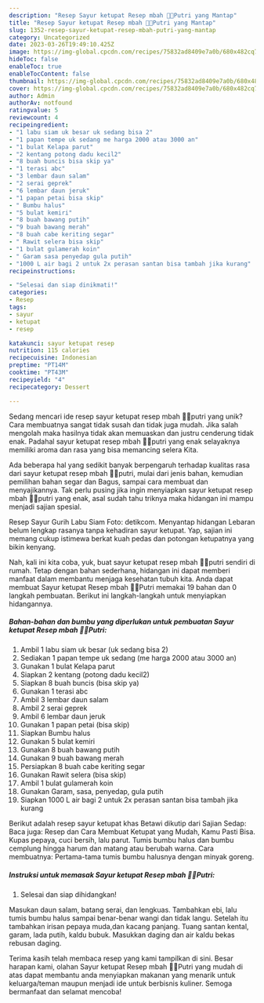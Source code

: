 ```yaml
---
description: "Resep Sayur ketupat Resep mbah 👸👑Putri yang Mantap"
title: "Resep Sayur ketupat Resep mbah 👸👑Putri yang Mantap"
slug: 1352-resep-sayur-ketupat-resep-mbah-putri-yang-mantap
category: Uncategorized
date: 2023-03-26T19:49:10.425Z
image: https://img-global.cpcdn.com/recipes/75832ad8409e7a0b/680x482cq70/sayur-ketupat-resep-mbah-putri-foto-resep-utama.jpg
hideToc: false
enableToc: true
enableTocContent: false
thumbnail: https://img-global.cpcdn.com/recipes/75832ad8409e7a0b/680x482cq70/sayur-ketupat-resep-mbah-putri-foto-resep-utama.jpg
cover: https://img-global.cpcdn.com/recipes/75832ad8409e7a0b/680x482cq70/sayur-ketupat-resep-mbah-putri-foto-resep-utama.jpg
author: Admin
authorAv: notfound
ratingvalue: 5
reviewcount: 4
recipeingredient:
- "1 labu siam uk besar uk sedang bisa 2"
- "1 papan tempe uk sedang me harga 2000 atau 3000 an"
- "1 bulat Kelapa parut"
- "2 kentang potong dadu kecil2"
- "8 buah buncis bisa skip ya"
- "1 terasi abc"
- "3 lembar daun salam"
- "2 serai geprek"
- "6 lembar daun jeruk"
- "1 papan petai bisa skip"
- " Bumbu halus"
- "5 bulat kemiri"
- "8 buah bawang putih"
- "9 buah bawang merah"
- "8 buah cabe keriting segar"
- " Rawit selera bisa skip"
- "1 bulat gulamerah koin"
- " Garam sasa penyedap gula putih"
- "1000 L air bagi 2 untuk 2x perasan santan bisa tambah jika kurang"
recipeinstructions:

- "Selesai dan siap dinikmati!"
categories:
- Resep
tags:
- sayur
- ketupat
- resep

katakunci: sayur ketupat resep 
nutrition: 115 calories
recipecuisine: Indonesian
preptime: "PT14M"
cooktime: "PT43M"
recipeyield: "4"
recipecategory: Dessert

---
```





Sedang mencari ide resep sayur ketupat resep mbah 👸👑putri yang unik? Cara membuatnya sangat tidak susah dan tidak juga mudah. Jika salah mengolah maka hasilnya tidak akan memuaskan dan justru cenderung tidak enak. Padahal sayur ketupat resep mbah 👸👑putri yang enak selayaknya memiliki aroma dan rasa yang bisa memancing selera Kita.





Ada beberapa hal yang sedikit banyak berpengaruh terhadap kualitas rasa dari sayur ketupat resep mbah 👸👑putri, mulai dari jenis bahan, kemudian pemilihan bahan segar dan Bagus, sampai cara membuat dan menyajikannya. Tak perlu pusing jika ingin menyiapkan sayur ketupat resep mbah 👸👑putri yang enak,      asal sudah tahu triknya maka hidangan ini mampu menjadi sajian spesial.














Resep Sayur Gurih Labu Siam Foto: detikcom. Menyantap hidangan Lebaran belum lengkap rasanya tanpa kehadiran sayur ketupat. Yap, sajian ini memang cukup istimewa berkat kuah pedas dan potongan ketupatnya yang bikin kenyang.






Nah, kali ini kita coba, yuk, buat sayur ketupat resep mbah 👸👑putri sendiri di rumah. Tetap dengan bahan sederhana, hidangan ini dapat memberi manfaat dalam membantu menjaga kesehatan tubuh kita. Anda dapat membuat Sayur ketupat Resep mbah 👸👑Putri memakai 19 bahan dan 0 langkah pembuatan. Berikut ini langkah-langkah untuk menyiapkan hidangannya.

<!--inarticleads1-->

##### Bahan-bahan dan bumbu yang diperlukan untuk pembuatan Sayur ketupat Resep mbah 👸👑Putri:

1. Ambil 1 labu siam uk besar (uk sedang bisa 2)
1. Sediakan 1 papan tempe uk sedang (me harga 2000 atau 3000 an)
1. Gunakan 1 bulat Kelapa parut
1. Siapkan 2 kentang (potong dadu kecil2)
1. Siapkan 8 buah buncis (bisa skip ya)
1. Gunakan 1 terasi abc
1. Ambil 3 lembar daun salam
1. Ambil 2 serai geprek
1. Ambil 6 lembar daun jeruk
1. Gunakan 1 papan petai (bisa skip)
1. Siapkan  Bumbu halus
1. Gunakan 5 bulat kemiri
1. Gunakan 8 buah bawang putih
1. Gunakan 9 buah bawang merah
1. Persiapkan 8 buah cabe keriting segar
1. Gunakan  Rawit selera (bisa skip)
1. Ambil 1 bulat gulamerah koin
1. Gunakan  Garam, sasa, penyedap, gula putih
1. Siapkan 1000 L air bagi 2 untuk 2x perasan santan bisa tambah jika kurang


Berikut adalah resep sayur ketupat khas Betawi dikutip dari Sajian Sedap: Baca juga: Resep dan Cara Membuat Ketupat yang Mudah, Kamu Pasti Bisa. Kupas pepaya, cuci bersih, lalu parut. Tumis bumbu halus dan bumbu cemplung hingga harum dan matang atau berubah warna. Cara membuatnya: Pertama-tama tumis bumbu halusnya dengan minyak goreng. 

<!--inarticleads2-->

##### Instruksi untuk memasak Sayur ketupat Resep mbah 👸👑Putri:


1. Selesai dan siap dihidangkan!

Masukan daun salam, batang serai, dan lengkuas. Tambahkan ebi, lalu tumis bumbu halus sampai benar-benar wangi dan tidak langu. Setelah itu tambahkan irisan pepaya muda,dan kacang panjang. Tuang santan kental, garam, lada putih, kaldu bubuk. Masukkan daging dan air kaldu bekas rebusan daging. 

Terima kasih telah membaca resep yang kami tampilkan di sini. Besar harapan kami, olahan Sayur ketupat Resep mbah 👸👑Putri yang mudah di atas dapat membantu anda menyiapkan makanan yang menarik untuk keluarga/teman maupun menjadi ide untuk berbisnis kuliner. Semoga bermanfaat dan selamat mencoba!
